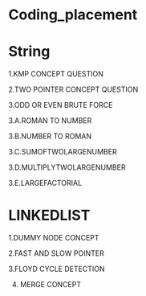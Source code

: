 # Coding_placement

# String



1.KMP CONCEPT QUESTION

2.TWO POINTER CONCEPT QUESTION

3.ODD OR EVEN BRUTE FORCE

3.A.ROMAN TO NUMBER

3.B.NUMBER TO ROMAN

3.C.SUMOFTWOLARGENUMBER

3.D.MULTIPLYTWOLARGENUMBER

3.E.LARGEFACTORIAL



# LINKEDLIST

1.DUMMY NODE CONCEPT

2.FAST AND SLOW POINTER

3.FLOYD CYCLE DETECTION

4. MERGE CONCEPT
